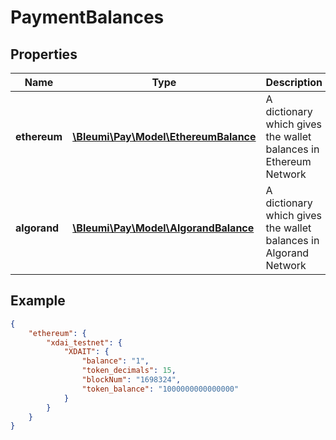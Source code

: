 # PaymentBalances

## Properties
Name | Type | Description | Notes
------------ | ------------- | ------------- | -------------
**ethereum** | [**\Bleumi\Pay\Model\EthereumBalance**](EthereumBalance.md) | A dictionary which gives the wallet balances in Ethereum Network | [optional]
**algorand** | [**\Bleumi\Pay\Model\AlgorandBalance**](AlgorandBalance.md) | A dictionary which gives the wallet balances in Algorand Network | [optional]



## Example

```json
{
    "ethereum": {
        "xdai_testnet": {
            "XDAIT": {
                "balance": "1",
                "token_decimals": 15,
                "blockNum": "1698324",
                "token_balance": "1000000000000000"
            }
        }
    }
}
```